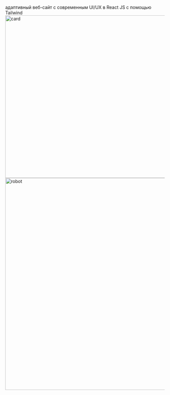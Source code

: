 адаптивный веб-сайт с современным UI/UX в React JS с помощью Tailwind
<img width="513" alt="card" src="https://user-images.githubusercontent.com/92331986/202432096-ba14de08-056e-45a8-b97a-8eca84cd9fab.png">
<img width="669" alt="robot" src="https://user-images.githubusercontent.com/92331986/202432105-429d8d9b-6e09-4a84-9352-563984e584e4.png">

